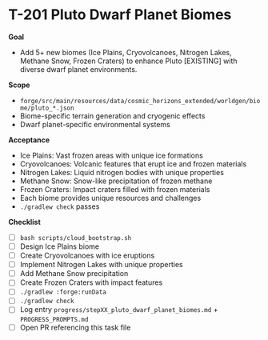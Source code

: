# T-201 Pluto Dwarf Planet Biomes

**Goal**

- Add 5+ new biomes (Ice Plains, Cryovolcanoes, Nitrogen Lakes, Methane Snow, Frozen Craters) to enhance Pluto [EXISTING] with diverse dwarf planet environments.

**Scope**

- `forge/src/main/resources/data/cosmic_horizons_extended/worldgen/biome/pluto_*.json`
- Biome-specific terrain generation and cryogenic effects
- Dwarf planet-specific environmental systems

**Acceptance**

- Ice Plains: Vast frozen areas with unique ice formations
- Cryovolcanoes: Volcanic features that erupt ice and frozen materials
- Nitrogen Lakes: Liquid nitrogen bodies with unique properties
- Methane Snow: Snow-like precipitation of frozen methane
- Frozen Craters: Impact craters filled with frozen materials
- Each biome provides unique resources and challenges
- `./gradlew check` passes

**Checklist**

- [ ] `bash scripts/cloud_bootstrap.sh`
- [ ] Design Ice Plains biome
- [ ] Create Cryovolcanoes with ice eruptions
- [ ] Implement Nitrogen Lakes with unique properties
- [ ] Add Methane Snow precipitation
- [ ] Create Frozen Craters with impact features
- [ ] `./gradlew :forge:runData`
- [ ] `./gradlew check`
- [ ] Log entry `progress/stepXX_pluto_dwarf_planet_biomes.md` + `PROGRESS_PROMPTS.md`
- [ ] Open PR referencing this task file
